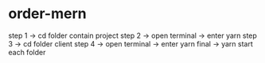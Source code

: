 # order-mern
step 1 -> cd folder contain project
step 2 -> open terminal -> enter yarn
step 3 -> cd folder client
step 4 -> open terminal -> enter yarn
final -> yarn start each folder
